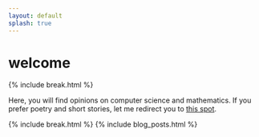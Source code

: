 ```yaml
---
layout: default
splash: true
---
```


# welcome
{% include break.html %}

Here, you will find opinions on computer science and mathematics. If you prefer poetry and short stories, let me redirect you to [this spot](http://themustachefactory.com).

{% include break.html %}
{% include blog_posts.html %}